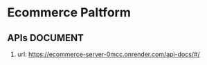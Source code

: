 # Ecommerce Paltform
## APIs DOCUMENT

1. url: https://ecommerce-server-0mcc.onrender.com/api-docs/#/
